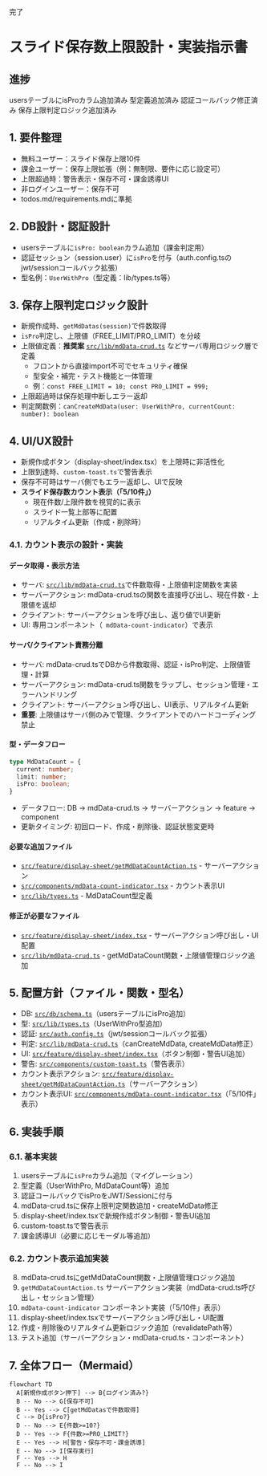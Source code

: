完了

# スライド保存数上限設計・実装指示書

## 進捗
usersテーブルにisProカラム追加済み
型定義追加済み
認証コールバック修正済み
保存上限判定ロジック追加済み

## 1. 要件整理

- 無料ユーザー：スライド保存上限10件
- 課金ユーザー：保存上限拡張（例：無制限、要件に応じ設定可）
- 上限超過時：警告表示・保存不可・課金誘導UI
- 非ログインユーザー：保存不可
- todos.md/requirements.mdに準拠

## 2. DB設計・認証設計

- usersテーブルに`isPro: boolean`カラム追加（課金判定用）
- 認証セッション（session.user）に`isPro`を付与（auth.config.tsのjwt/sessionコールバック拡張）
- 型名例：`UserWithPro`（型定義：lib/types.ts等）

## 3. 保存上限判定ロジック設計

- 新規作成時、`getMdDatas(session)`で件数取得
- `isPro`判定し、上限値（FREE_LIMIT/PRO_LIMIT）を分岐
- 上限値定義：**推奨案** [`src/lib/mdData-crud.ts`](src/lib/mdData-crud.ts) などサーバ専用ロジック層で定義
  - フロントから直接import不可でセキュリティ確保
  - 型安全・補完・テスト機能と一体管理
  - 例：`const FREE_LIMIT = 10; const PRO_LIMIT = 999;`
- 上限超過時は保存処理中断しエラー返却
- 判定関数例：`canCreateMdData(user: UserWithPro, currentCount: number): boolean`

## 4. UI/UX設計

- 新規作成ボタン（display-sheet/index.tsx）を上限時に非活性化
- 上限到達時、`custom-toast.ts`で警告表示
- 保存不可時はサーバ側でもエラー返却し、UIで反映
- **スライド保存数カウント表示（「5/10件」）**
  - 現在件数/上限件数を視覚的に表示
  - スライド一覧上部等に配置
  - リアルタイム更新（作成・削除時）

### 4.1. カウント表示の設計・実装

#### データ取得・表示方法
- サーバ: [`src/lib/mdData-crud.ts`](src/lib/mdData-crud.ts)で件数取得・上限値判定関数を実装
- サーバーアクション: mdData-crud.tsの関数を直接呼び出し、現在件数・上限値を返却
- クライアント: サーバーアクションを呼び出し、返り値でUI更新
- UI: 専用コンポーネント（` mdData-count-indicator`）で表示

#### サーバ/クライアント責務分離
- サーバ: mdData-crud.tsでDBから件数取得、認証・isPro判定、上限値管理・計算
- サーバーアクション: mdData-crud.ts関数をラップし、セッション管理・エラーハンドリング
- クライアント: サーバーアクション呼び出し、UI表示、リアルタイム更新
- **重要**: 上限値はサーバ側のみで管理、クライアントでのハードコーディング禁止

#### 型・データフロー
```typescript
type MdDataCount = {
  current: number;
  limit: number;
  isPro: boolean;
}
```
- データフロー: DB → mdData-crud.ts → サーバーアクション → feature → component
- 更新タイミング: 初回ロード、作成・削除後、認証状態変更時

#### 必要な追加ファイル
- [`src/feature/display-sheet/getMdDataCountAction.ts`](src/feature/display-sheet/getMdDataCountAction.ts) - サーバーアクション
- [`src/components/mdData-count-indicator.tsx`](src/components/mdData-count-indicator.tsx) - カウント表示UI
- [`src/lib/types.ts`](src/lib/types.ts) - MdDataCount型定義

#### 修正が必要なファイル
- [`src/feature/display-sheet/index.tsx`](src/feature/display-sheet/index.tsx) - サーバーアクション呼び出し・UI配置
- [`src/lib/mdData-crud.ts`](src/lib/mdData-crud.ts) - getMdDataCount関数・上限値管理ロジック追加

## 5. 配置方針（ファイル・関数・型名）

- DB: [`src/db/schema.ts`](src/db/schema.ts:49)（usersテーブルにisPro追加）
- 型: [`src/lib/types.ts`](src/lib/types.ts)（UserWithPro型追加）
- 認証: [`src/auth.config.ts`](src/auth.config.ts:22)（jwt/sessionコールバック拡張）
- 判定: [`src/lib/mdData-crud.ts`](src/lib/mdData-crud.ts)（canCreateMdData, createMdData修正）
- UI: [`src/feature/display-sheet/index.tsx`](src/feature/display-sheet/index.tsx:46)（ボタン制御・警告UI追加）
- 警告: [`src/components/custom-toast.ts`](src/components/custom-toast.ts)（警告表示）
- カウント表示アクション: [`src/feature/display-sheet/getMdDataCountAction.ts`](src/feature/display-sheet/getMdDataCountAction.ts)（サーバーアクション）
- カウント表示UI: [`src/components/mdData-count-indicator.tsx`](src/components/mdData-count-indicator.tsx)（「5/10件」表示）

## 6. 実装手順

### 6.1. 基本実装
1. usersテーブルに`isPro`カラム追加（マイグレーション）
2. 型定義（UserWithPro, MdDataCount等）追加
3. 認証コールバックでisProをJWT/Sessionに付与
4. mdData-crud.tsに保存上限判定関数追加・createMdData修正
5. display-sheet/index.tsxで新規作成ボタン制御・警告UI追加
6. custom-toast.tsで警告表示
7. 課金誘導UI（必要に応じモーダル等追加）

### 6.2. カウント表示追加実装
8. mdData-crud.tsにgetMdDataCount関数・上限値管理ロジック追加
9. `getMdDataCountAction.ts` サーバーアクション実装（mdData-crud.ts呼び出し・セッション管理）
10. `mdData-count-indicator` コンポーネント実装（「5/10件」表示）
11. display-sheet/index.tsxでサーバーアクション呼び出し・UI配置
12. 作成・削除後のリアルタイム更新ロジック追加（revalidatePath等）
13. テスト追加（サーバーアクション・mdData-crud.ts・コンポーネント）

## 7. 全体フロー（Mermaid）

```mermaid
flowchart TD
  A[新規作成ボタン押下] --> B{ログイン済み?}
  B -- No --> G[保存不可]
  B -- Yes --> C[getMdDatasで件数取得]
  C --> D{isPro?}
  D -- No --> E{件数>=10?}
  D -- Yes --> F{件数>=PRO_LIMIT?}
  E -- Yes --> H[警告・保存不可・課金誘導]
  E -- No --> I[保存実行]
  F -- Yes --> H
  F -- No --> I